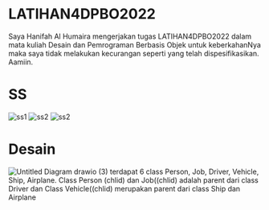 # LATIHAN4DPBO2022

Saya Hanifah Al Humaira mengerjakan tugas LATIHAN4DPBO2022 dalam mata kuliah Desain dan Pemrograman Berbasis Objek untuk keberkahanNya maka saya tidak melakukan kecurangan seperti yang telah dispesifikasikan. Aamiin.

# SS

![ss1](https://user-images.githubusercontent.com/94789593/156914912-d7089f87-7089-4fca-b27a-156f7526ee31.png)
![ss2](https://user-images.githubusercontent.com/94789593/156914919-b1d1074c-d810-4334-99e0-e1e16486fcb0.png)
![ss2](https://user-images.githubusercontent.com/94789593/156914924-a262e934-5985-48ad-a11e-436a33203d4e.png)

# Desain
![Untitled Diagram drawio (3)](https://user-images.githubusercontent.com/94789593/156915903-c9689b1e-cbe6-4ce1-94dc-11be35a657d2.png)
terdapat 6 class Person, Job, Driver, Vehicle, Ship, Airplane. Class Person (chlid) dan Job((chlid) adalah parent dari class Driver dan Class Vehicle((chlid) merupakan parent dari class Ship dan Airplane
